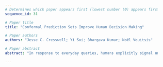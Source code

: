 ```yaml
--- 
# Determines which paper appears first (lowest number (0) appears first)
sequence_id: 31

# Paper title 
title: "Conformal Prediction Sets Improve Human Decision Making"

# Paper authors 
authors: "Jesse C. Cresswell; Yi Sui; Bhargava Kumar; Noël Vouitsis"

# Paper abstract 
abstract: "In response to everyday queries, humans explicitly signal uncertainty and offer alternative answers when they are unsure. Conformal prediction produces calibrated prediction sets that mimic this human behaviour since larger sets signal greater uncertainty while providing alternatives. In this work, we study the usefulness of conformal prediction sets as an aid for human decision making by conducting a pre-registered randomized controlled trial with conformal prediction sets provided to human subjects. With statistical significance, we find that when humans are given conformal prediction sets their accuracy on tasks improves compared to fixed-size prediction sets with the same coverage guarantee."

--- 
```

